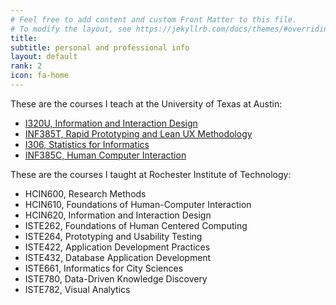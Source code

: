 ```yaml
---
# Feel free to add content and custom Front Matter to this file.
# To modify the layout, see https://jekyllrb.com/docs/themes/#overriding-theme-defaults
title:
subtitle: personal and professional info
layout: default
rank: 2
icon: fa-home
---
```

These are the courses I teach at the University of Texas at Austin:

- [I320U, Information and Interaction Design](/i320u.html)
- [INF385T, Rapid Prototyping and Lean UX Methodology](inf385t.html)
- [I306, Statistics for Informatics](i306.html)
- [INF385C, Human Computer Interaction](i385c.html)

These are the courses I taught at Rochester Institute of Technology:

- HCIN600, Research Methods
- HCIN610, Foundations of Human-Computer Interaction
- HCIN620, Information and Interaction Design
- ISTE262, Foundations of Human Centered Computing
- ISTE264, Prototyping and Usability Testing
- ISTE422, Application Development Practices
- ISTE432, Database Application Development
- ISTE661, Informatics for City Sciences
- ISTE780, Data-Driven Knowledge Discovery
- ISTE782, Visual Analytics
